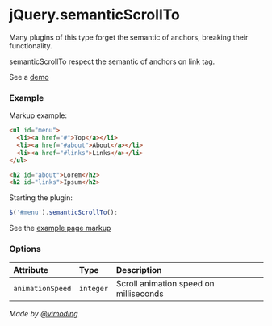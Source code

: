 # jQuery.semanticScrollTo

Many plugins of this type forget the semantic of anchors, breaking their functionality.

semanticScrollTo respect the semantic of anchors on link tag.

See a [demo](http://viniciusalmeida.github.io/jQuery.semanticScrollTo)

### Example

Markup example:
```html
<ul id="menu">
  <li><a href="#">Top</a></li>
  <li><a href="#about">About</a></li>
  <li><a href="#links">Links</a></li>
</ul>

<h2 id="about">Lorem</h2>
<h2 id="links">Ipsum</h2>
```

Starting the plugin:
```javascript
$('#menu').semanticScrollTo();
```

See the [example page markup](https://github.com/viniciusalmeida/jQuery.semanticScrollTo/blob/master/index.html)

### Options

|Attribute|Type|Description|
|:--------|:---|:----------|
|```animationSpeed```|```integer```|Scroll animation speed on milliseconds|

*Made by [@vimoding](https://twitter.com/vimoding)*
